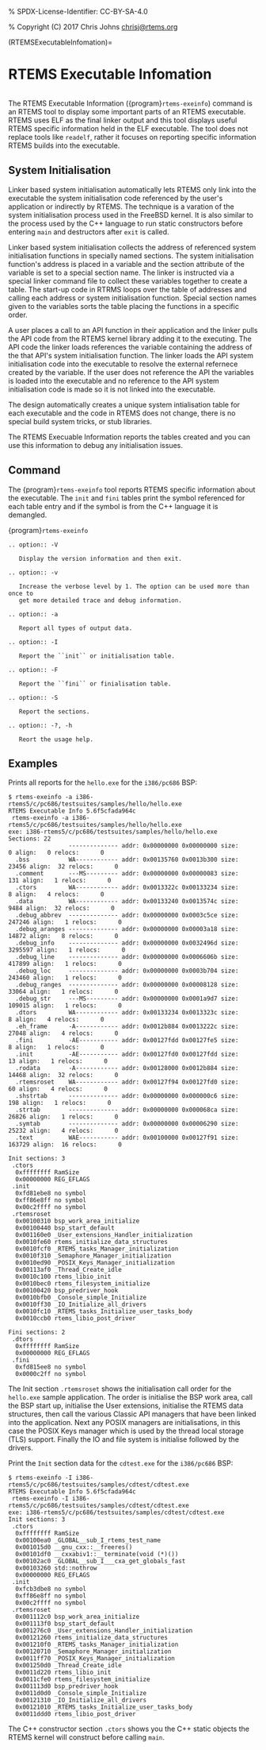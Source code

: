 % SPDX-License-Identifier: CC-BY-SA-4.0

% Copyright (C) 2017 Chris Johns <chrisj@rtems.org>

(RTEMSExecutableInfomation)=

# RTEMS Executable Infomation

```{index} Tools, rtems-exeinfo
```

The RTEMS Executable Information ({program}`rtems-exeinfo`) command is an RTEMS
tool to display some important parts of an RTEMS executable. RTEMS uses ELF as
the final linker output and this tool displays useful RTEMS specific
information held in the ELF executable. The tool does not replace tools like
`readelf`, rather it focuses on reporting specific information RTEMS builds
into the executable.

## System Initialisation

Linker based system initialisation automatically lets RTEMS only link into the
executable the system initialisation code referenced by the user's application
or indirectly by RTEMS. The technique is a varation of the system
initialisation process used in the FreeBSD kernel. It is also similar to the
process used by the C++ language to run static constructors before entering
`main` and destructors after `exit` is called.

Linker based system initialisation collects the address of referenced system
initialisation functions in specially named sections. The system initialisation
function's address is placed in a variable and the section attribute of the
variable is set to a special section name. The linker is instructed via a
special linker command file to collect these variables together to create a
table. The start-up code in RTRMS loops over the table of addresses and calling
each address or system initialisation function. Special section names given to
the variables sorts the table placing the functions in a specific order.

A user places a call to an API function in their application and the linker
pulls the API code from the RTEMS kernel library adding it to the
executing. The API code the linker loads references the variable containing the
address of the that API's system initialisation function. The linker loads the
API system initialisation code into the executable to resolve the external
refernece created by the variable. If the user does not reference the API the
variables is loaded into the executable and no reference to the API system
initialisation code is made so it is not linked into the executable.

The design automatically creates a unique system intialisation table for each
executable and the code in RTEMS does not change, there is no special build
system tricks, or stub libraries.

The RTEMS Execuable Information reports the tables created and you can use this
information to debug any initialisation issues.

## Command

The {program}`rtems-exeinfo` tool reports RTEMS specific information about the
executable. The `init` and `fini` tables print the symbol referenced for
each table entry and if the symbol is from the C++ language it is demangled.

{program}`rtems-exeinfo`

```{eval-rst}
.. option:: -V

   Display the version information and then exit.
```

```{eval-rst}
.. option:: -v

   Increase the verbose level by 1. The option can be used more than once to
   get more detailed trace and debug information.
```

```{eval-rst}
.. option:: -a

   Report all types of output data.
```

```{eval-rst}
.. option:: -I

   Report the ``init`` or initialisation table.
```

```{eval-rst}
.. option:: -F

   Report the ``fini`` or finialisation table.
```

```{eval-rst}
.. option:: -S

   Report the sections.
```

```{eval-rst}
.. option:: -?, -h

   Reort the usage help.
```

## Examples

Prints all reports for the `hello.exe` for the `i386/pc686` BSP:

```none
$ rtems-exeinfo -a i386-rtems5/c/pc686/testsuites/samples/hello/hello.exe
RTEMS Executable Info 5.6f5cfada964c
 rtems-exeinfo -a i386-rtems5/c/pc686/testsuites/samples/hello/hello.exe
exe: i386-rtems5/c/pc686/testsuites/samples/hello/hello.exe
Sections: 22
                 -------------- addr: 0x00000000 0x00000000 size:          0 align:   0 relocs:      0
  .bss           WA------------ addr: 0x00135760 0x0013b300 size:      23456 align:  32 relocs:      0
  .comment       ---MS--------- addr: 0x00000000 0x00000083 size:        131 align:   1 relocs:      0
  .ctors         WA------------ addr: 0x0013322c 0x00133234 size:          8 align:   4 relocs:      0
  .data          WA------------ addr: 0x00133240 0x0013574c size:       9484 align:  32 relocs:      0
  .debug_abbrev  -------------- addr: 0x00000000 0x0003c5ce size:     247246 align:   1 relocs:      0
  .debug_aranges -------------- addr: 0x00000000 0x00003a18 size:      14872 align:   8 relocs:      0
  .debug_info    -------------- addr: 0x00000000 0x0032496d size:    3295597 align:   1 relocs:      0
  .debug_line    -------------- addr: 0x00000000 0x0006606b size:     417899 align:   1 relocs:      0
  .debug_loc     -------------- addr: 0x00000000 0x0003b704 size:     243460 align:   1 relocs:      0
  .debug_ranges  -------------- addr: 0x00000000 0x00008128 size:      33064 align:   1 relocs:      0
  .debug_str     ---MS--------- addr: 0x00000000 0x0001a9d7 size:     109015 align:   1 relocs:      0
  .dtors         WA------------ addr: 0x00133234 0x0013323c size:          8 align:   4 relocs:      0
  .eh_frame      -A------------ addr: 0x0012b884 0x0013222c size:      27048 align:   4 relocs:      0
  .fini          -AE----------- addr: 0x00127fdd 0x00127fe5 size:          8 align:   1 relocs:      0
  .init          -AE----------- addr: 0x00127fd0 0x00127fdd size:         13 align:   1 relocs:      0
  .rodata        -A------------ addr: 0x00128000 0x0012b884 size:      14468 align:  32 relocs:      0
  .rtemsroset    WA------------ addr: 0x00127f94 0x00127fd0 size:         60 align:   4 relocs:      0
  .shstrtab      -------------- addr: 0x00000000 0x000000c6 size:        198 align:   1 relocs:      0
  .strtab        -------------- addr: 0x00000000 0x000068ca size:      26826 align:   1 relocs:      0
  .symtab        -------------- addr: 0x00000000 0x00006290 size:      25232 align:   4 relocs:      0
  .text          WAE----------- addr: 0x00100000 0x00127f91 size:     163729 align:  16 relocs:      0

Init sections: 3
 .ctors
  0xffffffff RamSize
  0x00000000 REG_EFLAGS
 .init
  0xfd81ebe8 no symbol
  0xff86e8ff no symbol
  0x00c2ffff no symbol
 .rtemsroset
  0x00100310 bsp_work_area_initialize
  0x00100440 bsp_start_default
  0x001160e0 _User_extensions_Handler_initialization
  0x0010fe60 rtems_initialize_data_structures
  0x0010fcf0 _RTEMS_tasks_Manager_initialization
  0x0010f310 _Semaphore_Manager_initialization
  0x0010ed90 _POSIX_Keys_Manager_initialization
  0x00113af0 _Thread_Create_idle
  0x0010c100 rtems_libio_init
  0x0010bec0 rtems_filesystem_initialize
  0x00100420 bsp_predriver_hook
  0x0010bfb0 _Console_simple_Initialize
  0x0010ff30 _IO_Initialize_all_drivers
  0x0010fc10 _RTEMS_tasks_Initialize_user_tasks_body
  0x0010ccb0 rtems_libio_post_driver

Fini sections: 2
 .dtors
  0xffffffff RamSize
  0x00000000 REG_EFLAGS
 .fini
  0xfd815ee8 no symbol
  0x0000c2ff no symbol
```

The Init section `.rtemsroset` shows the initialisation call order for the
`hello.exe` sample application. The order is initialise the BSP work area,
call the BSP start up, initialise the User extensions, initialise the RTEMS
data structures, then call the various Classic API managers that have been
linked into the application. Next any POSIX managers are initialisations, in
this case the POSIX Keys manager which is used by the thread local storage
(TLS) support. Finally the IO and file system is initialise followed by the
drivers.

Print the `Init` section data for the `cdtest.exe` for the `i386/pc686` BSP:

```none
$ rtems-exeinfo -I i386-rtems5/c/pc686/testsuites/samples/cdtest/cdtest.exe
RTEMS Executable Info 5.6f5cfada964c
 rtems-exeinfo -I i386-rtems5/c/pc686/testsuites/samples/cdtest/cdtest.exe
exe: i386-rtems5/c/pc686/testsuites/samples/cdtest/cdtest.exe
Init sections: 3
 .ctors
  0xffffffff RamSize
  0x00100ea0 _GLOBAL__sub_I_rtems_test_name
  0x001015d0 __gnu_cxx::__freeres()
  0x00101df0 __cxxabiv1::__terminate(void (*)())
  0x00102ac0 _GLOBAL__sub_I___cxa_get_globals_fast
  0x00103260 std::nothrow
  0x00000000 REG_EFLAGS
 .init
  0xfcb3dbe8 no symbol
  0xff86e8ff no symbol
  0x00c2ffff no symbol
 .rtemsroset
  0x001112c0 bsp_work_area_initialize
  0x001113f0 bsp_start_default
  0x001276c0 _User_extensions_Handler_initialization
  0x00121260 rtems_initialize_data_structures
  0x001210f0 _RTEMS_tasks_Manager_initialization
  0x00120710 _Semaphore_Manager_initialization
  0x0011ff70 _POSIX_Keys_Manager_initialization
  0x001250d0 _Thread_Create_idle
  0x0011d220 rtems_libio_init
  0x0011cfe0 rtems_filesystem_initialize
  0x001113d0 bsp_predriver_hook
  0x0011d0d0 _Console_simple_Initialize
  0x00121310 _IO_Initialize_all_drivers
  0x00121010 _RTEMS_tasks_Initialize_user_tasks_body
  0x0011ddd0 rtems_libio_post_driver
```

The C++ constructor section `.ctors` shows you the C++ static objects the
RTEMS kernel will construct before calling `main`.
